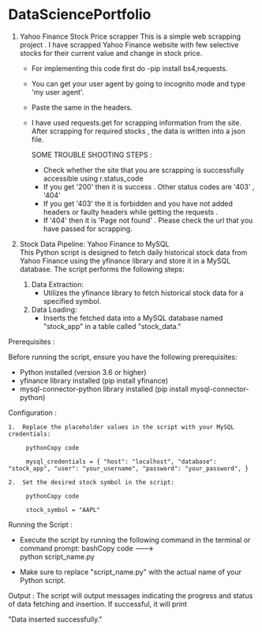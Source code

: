 # DataSciencePortfolio
1. Yahoo Finance Stock Price scrapper
   This is a simple web scrapping project . I have scrapped Yahoo Finance website with few selective stocks for their current value and change in stock price.
   - For implementing this code first do -pip install bs4,requests.
   - You can get your user agent by going to incognito mode and type 'my user agent'.
   - Paste the same in the headers.
   - I have used requests.get for scrapping information from the site.
     After scrapping for required stocks , the data is written into a json file.

     SOME TROUBLE SHOOTING STEPS :
     - Check whether the site that you are scrapping is successfully accessible using r.status_code
     - If you get '200' then it is success . Other status codes are '403' , '404'
     - If you get '403' the it is forbidden and you have not added headers or faulty headers while getting the requests .
     - If '404' then it is 'Page not found' . Please check the url that you have passed for scrapping.

2. Stock Data Pipeline: Yahoo Finance to MySQL                                                                                                                             
This Python script is designed to fetch daily historical stock data from Yahoo Finance using the yfinance library and store it in a MySQL database. The script performs the following steps:

     1.	Data Extraction: 
          -	Utilizes the yfinance library to fetch historical stock data for a specified symbol.
     2.	Data Loading:
          -	Inserts the fetched data into a MySQL database named "stock_app" in a table called "stock_data."
       	
Prerequisites :

Before running the script, ensure you have the following prerequisites:
-	Python installed (version 3.6 or higher)
-	yfinance library installed (pip install yfinance)
-	mysql-connector-python library installed (pip install mysql-connector-python)

Configuration :

    1.	Replace the placeholder values in the script with your MySQL credentials:
    
         pythonCopy code

         mysql_credentials = { "host": "localhost", "database": "stock_app", "user": "your_username", "password": "your_password", } 

    2.	Set the desired stock symbol in the script:
    
         pythonCopy code
         
         stock_symbol = "AAPL" 
         
Running the Script :

- Execute the script by running the following command in the terminal or command prompt:
bashCopy code --->     
python script_name.py 

- Make sure to replace "script_name.py" with the actual name of your Python script.

Output :
The script will output messages indicating the progress and status of data fetching and insertion. If successful, it will print

 "Data inserted successfully."


    
